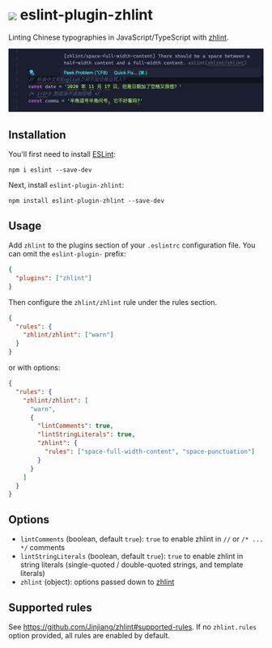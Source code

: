 # <img src="https://raw.githubusercontent.com/Jinjiang/zhlint/master/logo.svg" style="vertical-align: middle;"> eslint-plugin-zhlint

Linting Chinese typographies in JavaScript/TypeScript with [zhlint](https://github.com/Jinjiang/zhlint).

![VSCode Linting Preview](https://raw.githubusercontent.com/stackia/eslint-plugin-zhlint/master/linting-in-vscode.png)

## Installation

You'll first need to install [ESLint](http://eslint.org):

```shell
npm i eslint --save-dev
```

Next, install `eslint-plugin-zhlint`:

```shell
npm install eslint-plugin-zhlint --save-dev
```

## Usage

Add `zhlint` to the plugins section of your `.eslintrc` configuration file. You can omit the `eslint-plugin-` prefix:

```json
{
  "plugins": ["zhlint"]
}
```

Then configure the `zhlint/zhlint` rule under the rules section.

```json
{
  "rules": {
    "zhlint/zhlint": ["warn"]
  }
}
```

or with options:

```json
{
  "rules": {
    "zhlint/zhlint": [
      "warn",
      {
        "lintComments": true,
        "lintStringLiterals": true,
        "zhlint": {
          "rules": ["space-full-width-content", "space-punctuation"]
        }
      }
    ]
  }
}
```

## Options

- `lintComments` (boolean, default `true`): `true` to enable zhlint in `//` or `/* ... */` comments
- `lintStringLiterals` (boolean, default `true`): `true` to enable zhlint in string literals (single-quoted / double-quoted strings, and template literals)
- `zhlint` (object): options passed down to [zhlint](https://github.com/Jinjiang/zhlint#other-type-defs-and-advanced-usage)

## Supported rules

See <https://github.com/Jinjiang/zhlint#supported-rules>. If no `zhlint.rules` option provided, all rules are enabled by default.
